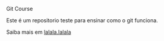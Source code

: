 Git Course

Este é um repositorio teste para ensinar como o git funciona.

Saiba mais em [lalala.lalala](http://udemy.com.br)
